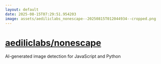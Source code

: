 ```yaml
---
layout: default
date: 2025-08-15T07:29:51.954203
image: assets/aediliclabs_nonescape--20250815T012044934--cropped.png
---
```


# [aediliclabs/nonescape](https://github.com/aediliclabs/nonescape)

AI-generated image detection for JavaScript and Python
